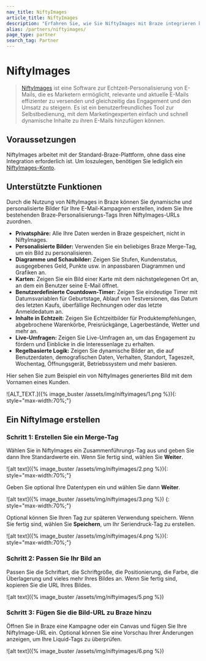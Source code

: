 ```yaml
---
nav_title: NiftyImages
article_title: NiftyImages
description: "Erfahren Sie, wie Sie NiftyImages mit Braze integrieren können."
alias: /partners/niftyimages/
page_type: partner
search_tag: Partner
---
```


# NiftyImages

> [NiftyImages](https://niftyimages.com) ist eine Software zur Echtzeit-Personalisierung von E-Mails, die es Marketern ermöglicht, relevante und aktuelle E-Mails effizienter zu versenden und gleichzeitig das Engagement und den Umsatz zu steigern. Es ist ein benutzerfreundliches Tool zur Selbstbedienung, mit dem Marketingexperten einfach und schnell dynamische Inhalte zu ihren E-Mails hinzufügen können.



## Voraussetzungen

NiftyImages arbeitet mit der Standard-Braze-Plattform, ohne dass eine Integration erforderlich ist. Um loszulegen, benötigen Sie lediglich ein [NiftyImages-Konto](https://niftyimages.com/Signup).

## Unterstützte Funktionen

Durch die Nutzung von NiftyImages in Braze können Sie dynamische und personalisierte Bilder für Ihre E-Mail-Kampagnen erstellen, indem Sie Ihre bestehenden Braze-Personalisierungs-Tags Ihren NiftyImages-URLs zuordnen.

- **Privatsphäre:** Alle Ihre Daten werden in Braze gespeichert, nicht in NiftyImages.
- **Personalisierte Bilder:** Verwenden Sie ein beliebiges Braze Merge-Tag, um ein Bild zu personalisieren.
- **Diagramme und Schaubilder:** Zeigen Sie Stufen, Kundenstatus, ausgegebenes Geld, Punkte usw. in anpassbaren Diagrammen und Grafiken an.
- **Karten:** Zeigen Sie ein Bild einer Karte mit dem nächstgelegenen Ort an, an dem ein Benutzer seine E-Mail öffnet.
- **Benutzerdefinierte Countdown-Timer:** Zeigen Sie eindeutige Timer mit Datumsvariablen für Geburtstage, Ablauf von Testversionen, das Datum des letzten Kaufs, überfällige Rechnungen oder das letzte Anmeldedatum an.
- **Inhalte in Echtzeit:** Zeigen Sie Echtzeitbilder für Produktempfehlungen, abgebrochene Warenkörbe, Preisrückgänge, Lagerbestände, Wetter und mehr an.
- **Live-Umfragen:** Zeigen Sie Live-Umfragen an, um das Engagement zu fördern und Einblicke in die Interessenlage zu erhalten.
- **Regelbasierte Logik:** Zeigen Sie dynamische Bilder an, die auf Benutzerdaten, demografischen Daten, Verhalten, Standort, Tageszeit, Wochentag, Öffnungsgerät, Betriebssystem und mehr basieren.

Hier sehen Sie zum Beispiel ein von NiftyImages generiertes Bild mit dem Vornamen eines Kunden.

![ALT_TEXT.]({% image_buster /assets/img/niftyimages/1.png %}){: style="max-width:70%;"}

## Ein NiftyImage erstellen

### Schritt 1: Erstellen Sie ein Merge-Tag

Wählen Sie in NiftyImages ein Zusammenführungs-Tag aus und geben Sie dann Ihre Standardwerte ein. Wenn Sie fertig sind, wählen Sie **Weiter**.

![alt text]({% image_buster /assets/img/niftyimages/2.png %}){: style="max-width:70%;"}

Geben Sie optional Ihre Datentypen ein und wählen Sie dann **Weiter**.

![alt text]({% image_buster /assets/img/niftyimages/3.png %})
{: style="max-width:70%;"}

Optional können Sie Ihren Tag zur späteren Verwendung speichern. Wenn Sie fertig sind, wählen Sie **Speichern**, um Ihr Seriendruck-Tag zu erstellen.

![alt text]({% image_buster /assets/img/niftyimages/4.png %}){: style="max-width:70%;"}

### Schritt 2: Passen Sie Ihr Bild an

Passen Sie die Schriftart, die Schriftgröße, die Positionierung, die Farbe, die Überlagerung und vieles mehr Ihres Bildes an. Wenn Sie fertig sind, kopieren Sie die URL Ihres Bildes.

![alt text]({% image_buster /assets/img/niftyimages/5.png %})

### Schritt 3: Fügen Sie die Bild-URL zu Braze hinzu

Öffnen Sie in Braze eine Kampagne oder ein Canvas und fügen Sie Ihre NiftyImage-URL ein. Optional können Sie eine Vorschau Ihrer Änderungen anzeigen, um Ihre Liquid-Tags zu überprüfen.


![alt text]({% image_buster /assets/img/niftyimages/6.png %})
